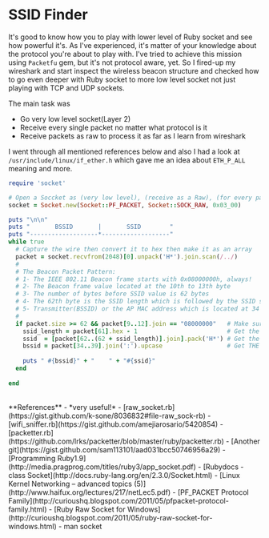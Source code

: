 # SSID Finder

It's good to know how you to play with lower level of Ruby socket and see how powerful it's. As I've experienced, it's matter of your knowledge about the protocol you're about to play with. I've tried to achieve this mission using `Packetfu` gem, but it's not protocol aware, yet. So I fired-up my wireshark and start inspect the wireless beacon structure and checked how to go even deeper with Ruby socket to more low level socket not just playing with TCP and UDP sockets. 

The main task was 
- Go very low level socket(Layer 2)
- Receive every single packet no matter what protocol is it
- Receive packets as raw to process it as far as I learn from wireshark 

I went through all mentioned references below and also I had a look at `/usr/include/linux/if_ether.h` which gave me an idea about `ETH_P_ALL` meaning and more.

```ruby
require 'socket'

# Open a Soccket as (very low level), (receive as a Raw), (for every packet(ETH_P_ALL))
socket = Socket.new(Socket::PF_PACKET, Socket::SOCK_RAW, 0x03_00)

puts "\n\n"
puts "       BSSID       |       SSID        "  
puts "-------------------*-------------------"
while true
  # Capture the wire then convert it to hex then make it as an array
  packet = socket.recvfrom(2048)[0].unpack('H*').join.scan(/../)
  #
  # The Beacon Packet Pattern:
  # 1- The IEEE 802.11 Beacon frame starts with 0x08000000h, always!
  # 2- The Beacon frame value located at the 10th to 13th byte
  # 3- The number of bytes before SSID value is 62 bytes
  # 4- The 62th byte is the SSID length which is followed by the SSID string
  # 5- Transmitter(BSSID) or the AP MAC address which is located at 34 to 39 bytes 
  #
  if packet.size >= 62 && packet[9..12].join == "08000000"   # Make sure it's a Beacon frame
    ssid_length = packet[61].hex - 1                         # Get the SSID's length
    ssid  = [packet[62..(62 + ssid_length)].join].pack('H*') # Get the SSID 
    bssid = packet[34..39].join(':').upcase                  # Get THE BSSID
    
    puts " #{bssid}" + "    " + "#{ssid}"
  end
  
end
```

<br>
**References** - *very useful!*
- [raw_socket.rb](https://gist.github.com/k-sone/8036832#file-raw_sock-rb)
- [wifi_sniffer.rb](https://gist.github.com/amejiarosario/5420854)
- [packetter.rb](https://github.com/lrks/packetter/blob/master/ruby/packetter.rb)
- [Another git](https://gist.github.com/sam113101/aad031bcc50746956a29)
- [Programming Ruby1.9](http://media.pragprog.com/titles/ruby3/app_socket.pdf)
- [Rubydocs - class Socket](http://docs.ruby-lang.org/en/2.3.0/Socket.html)
- [Linux Kernel Networking – advanced topics (5)](http://www.haifux.org/lectures/217/netLec5.pdf)
- [PF_PACKET Protocol Family](http://curioushq.blogspot.com/2011/05/pfpacket-protocol-family.html)
- [Ruby Raw Socket for Windows](http://curioushq.blogspot.com/2011/05/ruby-raw-socket-for-windows.html)
- man socket